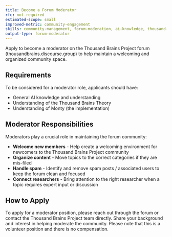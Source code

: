 ```yaml
---
title: Become a Forum Moderator
rfc: not-required
estimated-scope: small
improved-metric: community-engagement
skills: community-management, forum-moderation, ai-knowledge, thousand-brains-theory-knowledge
output-type: forum-moderator
---
```


Apply to become a moderator on the Thousand Brains Project forum (thousandbrains.discourse.group) to help maintain a welcoming and organized community space.

## Requirements

To be considered for a moderator role, applicants should have:
- General AI knowledge and understanding
- Understanding of the Thousand Brains Theory
- Understanding of Monty (the implementation)

## Moderator Responsibilities

Moderators play a crucial role in maintaining the forum community:

- **Welcome new members** - Help create a welcoming environment for newcomers to the Thousand Brains Project community
- **Organize content** - Move topics to the correct categories if they are mis-filed
- **Handle spam** - Identify and remove spam posts / associated users to keep the forum clean and focused
- **Connect researchers** - Bring attention to the right researcher when a topic requires expert input or discussion

## How to Apply

To apply for a moderator position, please reach out through the forum or contact the Thousand Brains Project team directly. Share your background and interest in helping moderate the community. Please note that this is a volunteer position and there is no compensation.

